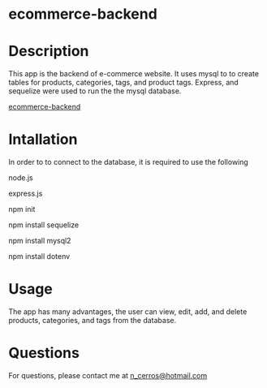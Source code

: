 # ecommerce-backend

# Description

This app is the backend of e-commerce website. It uses mysql to to create tables for products, categories, tags, and product tags. Express, and sequelize were used to run the the mysql database.

[ecommerce-backend](https://www.youtube.com/watch?v=1GAy7awMOIo)


# Intallation


In order to to connect to the database, it is required to use the following 

node.js

express.js

npm init

npm install sequelize

npm install mysql2

npm install dotenv


# Usage 


The app has many advantages, the user can view, edit, add, and delete products, categories, and tags from the database. 


# Questions


For questions, please contact me at n_cerros@hotmail.com




